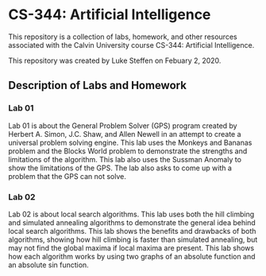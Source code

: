 # CS-344: Artificial Intelligence

This repository is a collection of labs, homework, and other resources
associated with the Calvin University course CS-344: Artificial Intelligence.

This repository was created by Luke Steffen on Febuary 2, 2020.

## Description of Labs and Homework

### Lab 01

Lab 01 is about the General Problem Solver (GPS) program created by Herbert A. Simon, J.C. Shaw, and Allen Newell
in an attempt to create a universal problem solving engine. This lab uses the Monkeys and Bananas problem and the
Blocks World problem to demonstrate the strengths and limitations of the algorithm. This lab also uses the
Sussman Anomaly to show the limitations of the GPS. The lab also asks to come up with a problem that the GPS can 
not solve.

### Lab 02

Lab 02 is about local search algorithms. This lab uses both the hill climbing and simulated annealing algorithms
to demonstrate the general idea behind local search algorithms. This lab shows the benefits and drawbacks of both
algorithms, showing how hill climbing is faster than simulated annealing, but may not find the global maxima if
local maxima are present. This lab shows how each algorithm works by using two graphs of an absolute function and
an absolute sin function.

